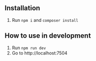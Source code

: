 ## Installation
1. Run `npm i` and `composer install`

## How to use in development
1. Run `npm run dev` 
2. Go to http://localhost:7504